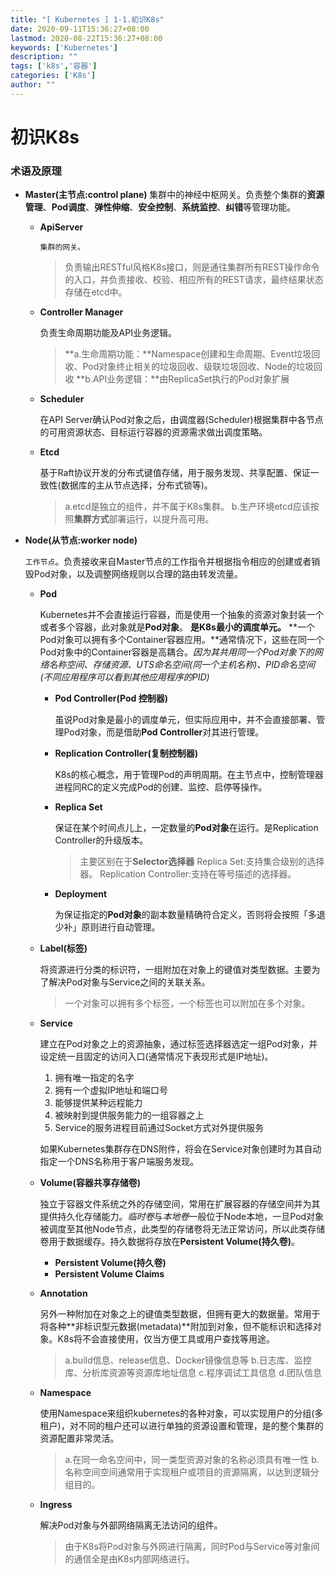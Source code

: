 ```yaml
---
title: "[ Kubernetes ] 1-1.初识K8s"
date: 2020-09-11T15:36:27+08:00
lastmod: 2020-08-22T15:36:27+08:00
keywords: ['Kubernetes']
description: ""
tags: ['k8s','容器']
categories: ['K8s']
author: ""
---
```

# 初识K8s
### 术语及原理
+ **Master(主节点:control plane)**
    集群中的神经中枢网关。负责整个集群的**资源管理**、**Pod调度**、**弹性伸缩**、**安全控制**、**系统监控**、**纠错**等管理功能。
    + **ApiServer**
    
        `集群的网关。`
        > 负责输出RESTful风格K8s接口，则是通往集群所有REST操作命令的入口，并负责接收、校验、相应所有的REST请求，最终结果状态存储在etcd中。
    + **Controller Manager**

        负责生命周期功能及API业务逻辑。
        > **a.生命周期功能：**Namespace创建和生命周期、Event垃圾回收、Pod对象终止相关的垃圾回收、级联垃圾回收、Node的垃圾回收
        **b.API业务逻辑：**由ReplicaSet执行的Pod对象扩展
    + **Scheduler**

        在API Server确认Pod对象之后，由调度器(Scheduler)根据集群中各节点的可用资源状态、目标运行容器的资源需求做出调度策略。
    + **Etcd**

        基于Raft协议开发的分布式键值存储，用于服务发现、共享配置、保证一致性(数据库的主从节点选择，分布式锁等)。
        > a.etcd是独立的组件，并不属于K8s集群。
        b.生产环境etcd应该按照**集群方式**部署运行，以提升高可用。
+ **Node(从节点:worker node)**
    
    `工作节点`。负责接收来自Master节点的工作指令并根据指令相应的创建或者销毁Pod对象，以及调整网络规则以合理的路由转发流量。  
    + **Pod**

        Kubernetes并不会直接运行容器，而是使用一个抽象的资源对象封装一个或者多个容器，此对象就是**Pod对象**。
        **是K8s最小的调度单元。**
        **一个Pod对象可以拥有多个Container容器应用。**通常情况下，这些在同一个Pod对象中的Container容器是高耦合。*因为其共用同一个Pod对象下的网络名称空间、存储资源、UTS命名空间(同一个主机名称)、PID命名空间(不同应用程序可以看到其他应用程序的PID)*
        + **Pod Controller(Pod 控制器)**

            虽说Pod对象是最小的调度单元，但实际应用中，并不会直接部署、管理Pod对象，而是借助**Pod Controller**对其进行管理。
        + **Replication Controller(复制控制器)**

            K8s的核心概念，用于管理Pod的声明周期。在主节点中，控制管理器进程同RC的定义完成Pod的创建、监控、启停等操作。
            
        + **Replica Set**

            保证在某个时间点儿上，一定数量的**Pod对象**在运行。是Replication Controller的升级版本。
            > 主要区别在于**Selector选择器**
            Replica Set:支持集合级别的选择器。
            Replication Controller:支持在等号描述的选择器。
            
        + **Deployment**
            
            为保证指定的**Pod对象**的副本数量精确符合定义，否则将会按照「多退少补」原则进行自动管理。
            
    + **Label(标签)**

        将资源进行分类的标识符，一组附加在对象上的键值对类型数据。主要为了解决Pod对象与Service之间的关联关系。
        >一个对象可以拥有多个标签，一个标签也可以附加在多个对象。
    + **Service**

        建立在Pod对象之上的资源抽象，通过标签选择器选定一组Pod对象，并设定统一且固定的访问入口(通常情况下表现形式是IP地址)。
        1. 拥有唯一指定的名字
        2. 拥有一个虚拟IP地址和端口号
        3. 能够提供某种远程能力
        4. 被映射到提供服务能力的一组容器之上
        5. Service的服务进程目前通过Socket方式对外提供服务

        如果Kubernetes集群存在DNS附件，将会在Service对象创建时为其自动指定一个DNS名称用于客户端服务发现。

    + **Volume(容器共享存储卷)**

        独立于容器文件系统之外的存储空间，常用在扩展容器的存储空间并为其提供持久化存储能力。*临时卷*与*本地卷*一般位于Node本地，一旦Pod对象被调度至其他Node节点，此类型的存储卷将无法正常访问，所以此类存储卷用于数据缓存。持久数据将存放在**Persistent Volume(持久卷)**。
        + **Persistent Volume(持久卷)**
        + **Persistent Volume Claims**
    + **Annotation**

        另外一种附加在对象之上的键值类型数据，但拥有更大的数据量。常用于将各种**非标识型元数据(metadata)**附加到对象，但不能标识和选择对象。K8s将不会直接使用，仅当方便工具或用户查找等用途。
        > a.build信息、release信息、Docker镜像信息等
        b.日志库、监控库、分析库资源等资源库地址信息
        c.程序调试工具信息
        d.团队信息
    + **Namespace**

        使用Namespace来组织kubernetes的各种对象，可以实现用户的分组(多租户)，对不同的租户还可以进行单独的资源设置和管理，是的整个集群的资源配置非常灵活。
        > a.在同一命名空间中，同一类型资源对象的名称必须具有唯一性
        b.名称空间空间通常用于实现租户或项目的资源隔离，以达到逻辑分组目的。
    + **Ingress**

        解决Pod对象与外部网络隔离无法访问的组件。
        > 由于K8s将Pod对象与外网进行隔离，同时Pod与Service等对象间的通信全是由K8s内部网络进行。